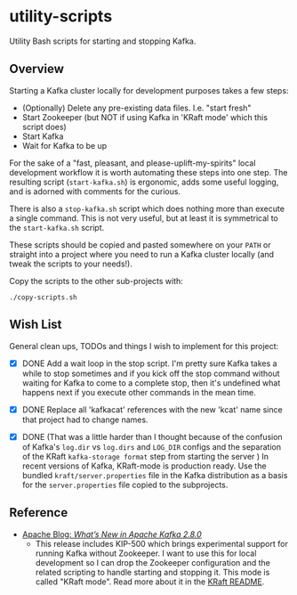 # utility-scripts

Utility Bash scripts for starting and stopping Kafka.


## Overview

Starting a Kafka cluster locally for development purposes takes a few steps:

* (Optionally) Delete any pre-existing data files. I.e. "start fresh"
* Start Zookeeper (but NOT if using Kafka in 'KRaft mode' which this script does)
* Start Kafka  
* Wait for Kafka to be up

For the sake of a "fast, pleasant, and please-uplift-my-spirits" local development workflow it is worth automating
these steps into one step. The resulting script (`start-kafka.sh`) is ergonomic, adds some useful logging, and is
adorned with comments for the curious.

There is also a `stop-kafka.sh` script which does nothing more than execute a single command. This is not very useful,
but at least it is symmetrical to the `start-kafka.sh` script.

These scripts should be copied and pasted somewhere on your `PATH` or straight into a project where you need to run a
Kafka cluster locally (and tweak the scripts to your needs!).

Copy the scripts to the other sub-projects with:

```shell
./copy-scripts.sh
```


## Wish List

General clean ups, TODOs and things I wish to implement for this project:

* [x] DONE Add a wait loop in the stop script. I'm pretty sure Kafka takes a while to stop sometimes and if you kick off the stop
  command without waiting for Kafka to come to a complete stop, then it's undefined what happens next if you execute other
  commands in the mean time.
* [x] DONE Replace all 'kafkacat' references with the new 'kcat' name since that project had to change names.
* [x] DONE (That was a little harder than I thought because of the confusion of Kafka's `log.dir` vs `log.dirs` and
  `LOG_DIR` configs and the separation of the KRaft `kafka-storage format` step from starting the server ) In recent
  versions of Kafka, KRaft-mode is production ready. Use the bundled `kraft/server.properties` file in the Kafka
  distribution as a basis for the `server.properties` file copied to the subprojects.


## Reference

* [Apache Blog: *What’s New in Apache Kafka 2.8.0*](https://blogs.apache.org/kafka/entry/what-s-new-in-apache5)
  * This release includes KIP-500 which brings experimental support for running Kafka without Zookeeper. I want to use
    this for local development so I can drop the Zookeeper configuration and the related scripting to handle starting and
    stopping it. This mode is called "KRaft mode". Read more about it in the [KRaft README](https://github.com/apache/kafka/blob/2.8/config/kraft/README.md).

